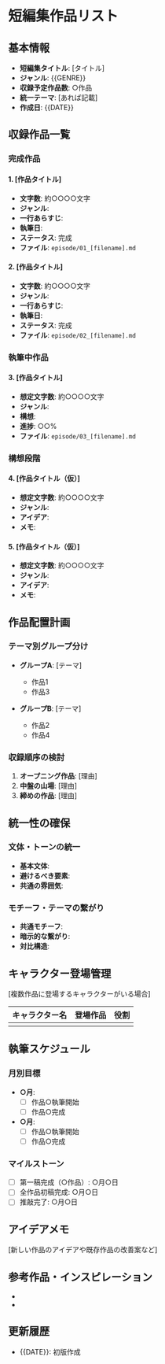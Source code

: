 # 短編集作品リスト

## 基本情報
- **短編集タイトル**: [タイトル]
- **ジャンル**: {{GENRE}}
- **収録予定作品数**: ○作品
- **統一テーマ**: [あれば記載]
- **作成日**: {{DATE}}

## 収録作品一覧

### 完成作品

#### 1. [作品タイトル]
- **文字数**: 約○○○○文字
- **ジャンル**: 
- **一行あらすじ**: 
- **執筆日**: 
- **ステータス**: 完成
- **ファイル**: `episode/01_[filename].md`

#### 2. [作品タイトル]
- **文字数**: 約○○○○文字
- **ジャンル**: 
- **一行あらすじ**: 
- **執筆日**: 
- **ステータス**: 完成
- **ファイル**: `episode/02_[filename].md`

### 執筆中作品

#### 3. [作品タイトル]
- **想定文字数**: 約○○○○文字
- **ジャンル**: 
- **構想**: 
- **進捗**: ○○%
- **ファイル**: `episode/03_[filename].md`

### 構想段階

#### 4. [作品タイトル（仮）]
- **想定文字数**: 約○○○○文字
- **ジャンル**: 
- **アイデア**: 
- **メモ**: 

#### 5. [作品タイトル（仮）]
- **想定文字数**: 約○○○○文字
- **ジャンル**: 
- **アイデア**: 
- **メモ**: 

## 作品配置計画

### テーマ別グループ分け
- **グループA**: [テーマ]
  - 作品1
  - 作品3
  
- **グループB**: [テーマ]
  - 作品2
  - 作品4

### 収録順序の検討
1. **オープニング作品**: [理由]
2. **中盤の山場**: [理由]
3. **締めの作品**: [理由]

## 統一性の確保

### 文体・トーンの統一
- **基本文体**: 
- **避けるべき要素**: 
- **共通の雰囲気**: 

### モチーフ・テーマの繋がり
- **共通モチーフ**: 
- **暗示的な繋がり**: 
- **対比構造**: 

## キャラクター登場管理
[複数作品に登場するキャラクターがいる場合]

| キャラクター名 | 登場作品 | 役割 |
|---------------|---------|------|
| | | |

## 執筆スケジュール

### 月別目標
- **○月**: 
  - [ ] 作品○執筆開始
  - [ ] 作品○完成
  
- **○月**: 
  - [ ] 作品○執筆開始
  - [ ] 作品○完成

### マイルストーン
- [ ] 第一稿完成（○作品）: ○月○日
- [ ] 全作品初稿完成: ○月○日
- [ ] 推敲完了: ○月○日

## アイデアメモ
[新しい作品のアイデアや既存作品の改善案など]

## 参考作品・インスピレーション
- 
- 

## 更新履歴
- {{DATE}}: 初版作成